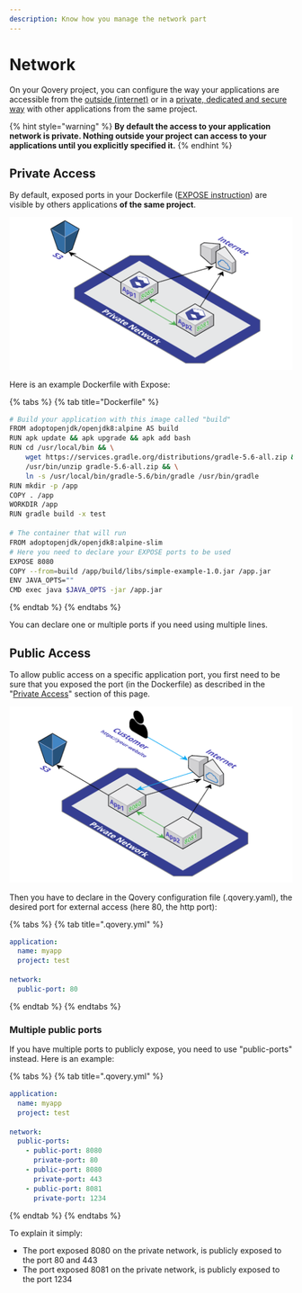 ```yaml
---
description: Know how you manage the network part
---
```


# Network

On your Qovery project, you can configure the way your applications are accessible from the [outside \(internet\)](./#public-access) or in a [private, dedicated and secure way](./#private-access) with other applications from the same project.

{% hint style="warning" %}
**By default the access to your application network is private. Nothing outside your project can access to your applications until you explicitly specified it.**
{% endhint %}

## Private Access

By default, exposed ports in your Dockerfile \([EXPOSE instruction](https://docs.docker.com/engine/reference/builder/#expose)\) are visible by others applications **of the same project**.

![](../../.gitbook/assets/qovery-private-network.png)

Here is an example Dockerfile with Expose:

{% tabs %}
{% tab title="Dockerfile" %}
```bash
# Build your application with this image called "build"
FROM adoptopenjdk/openjdk8:alpine AS build
RUN apk update && apk upgrade && apk add bash
RUN cd /usr/local/bin && \
    wget https://services.gradle.org/distributions/gradle-5.6-all.zip && \
    /usr/bin/unzip gradle-5.6-all.zip && \
    ln -s /usr/local/bin/gradle-5.6/bin/gradle /usr/bin/gradle
RUN mkdir -p /app
COPY . /app
WORKDIR /app
RUN gradle build -x test

# The container that will run
FROM adoptopenjdk/openjdk8:alpine-slim
# Here you need to declare your EXPOSE ports to be used
EXPOSE 8080
COPY --from=build /app/build/libs/simple-example-1.0.jar /app.jar
ENV JAVA_OPTS=""
CMD exec java $JAVA_OPTS -jar /app.jar
```
{% endtab %}
{% endtabs %}

You can declare one or multiple ports if you need using multiple lines.

## Public Access

To allow public access on a specific application port, you first need to be sure that you exposed the port \(in the Dockerfile\) as described in the "[Private Access](./#private-access)" section of this page.

![](../../.gitbook/assets/qovery-pulic-network.png)

Then you have to declare in the Qovery configuration file \(.qovery.yaml\), the desired port for external access \(here 80, the http port\):

{% tabs %}
{% tab title=".qovery.yml" %}
```yaml
application:
  name: myapp
  project: test

network:
  public-port: 80
```
{% endtab %}
{% endtabs %}

### Multiple public ports

If you have multiple ports to publicly expose, you need to use "public-ports" instead. Here is an example:

{% tabs %}
{% tab title=".qovery.yml" %}
```yaml
application:
  name: myapp
  project: test

network:
  public-ports:
    - public-port: 8080
      private-port: 80
    - public-port: 8080
      private-port: 443
    - public-port: 8081
      private-port: 1234
```
{% endtab %}
{% endtabs %}

To explain it simply:

* The port exposed 8080 on the private network, is publicly exposed to the port 80 and 443
* The port exposed 8081 on the private network, is publicly exposed to the port 1234


